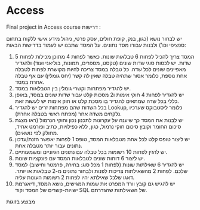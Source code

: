 # Access
Final project in Access course
דרישות :

יש לבחור נושא (כגון, בנק, קופת חולים, עסק פרטי, ניהול מידע אישי ללקוח בתחום ספציפי וכו') ולבנות עבורו מסד נתונים. על המסד שתבנו יש לעמוד בדרישות הבאות:
1.	המסד צריך להכיל לפחות 6 טבלאות שונות. כאשר לפחות 4 מתוכן מכילות לפחות 5 שדות. יש לכסות סוגי שדות שונים (טקסט, מספרים, תמונות, בוליאני ועוד) ולהגדיר מאפיינים שונים לכל שדה. כל טבלה במסד צריכה להיות מקושרת לפחות לטבלה אחת נוספת, כלומר אסור שתהיה טבלה שאין לה קשר (יחס גומלין) עם אף טבלה אחרת במסד.
2.	יש להגדיר מפתחות וקשרי גומלין בין הטבלאות במסד.
3.	יש להגדיר לפחות 4 חוקי אימות ו2 מסכות קלט עבור שדות שונים במסד, באופן כללי בכל שדה שמתאים להגדיר בו מסכת קלט או חוק אימות יש לעשות זאת.
4.	בכל השדות שהם מפתחות זרים יש להגדיר Lookup, כלומר ליסטבוקס שערכיו נלקחים משדה אחר (מפתח ראשי בטבלה אחרת).
5.	יש לבנות את המסד כך שיענה על עקרונות לתכנון נכון וחוקי הנרמול (ראו מצגת סיכום החומר וקובץ סיכום חוקי נרמול, כגון, ללא כפילויות, כתיב ופורמט אחיד, מחולק לפי נושאים).
6.	יש ליצור טופס קלט לכל אחת מטבלאות המסד, טופס 1 לפחות יאפשר הזנת/עדכון נתונים עבור יותר מטבלה אחת.
7.	יש להזין לפחות 10 רשומות בכל טבלה עם נתונים הגיוניים ומשמעותיים.
8.	יש ליצור 6 דוחות שונים לטבלאות המסד עם פונקציות שונות.
9.	יש להגדיר 6 שאילתות שונות (לפחות 1 מכל סוג: בחירה, פרמטר וחישוב) למסד שלכם. לפחות 2 מהשאילתות צריכות לפנות ולבחור נתונים מ-2 טבלאות או יותר. דאגו שלכל שאילתא יהיו לפחות 2 רשומות העונות עליה.
10.	יש להגיש גם קובץ וורד המפרט את שמות המגישים, נושא המסד, דיאגרמת ישויות-קשרים של המסד וקוד SQL של השאילתות שהגדרתם.


מבוצע בזוגות

